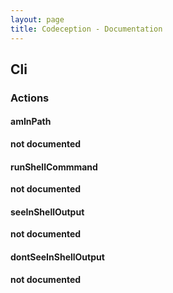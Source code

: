 ```yaml
---
layout: page
title: Codeception - Documentation
---
```


## Cli

### Actions


#### amInPath

__not documented__

#### runShellCommmand

__not documented__

#### seeInShellOutput

__not documented__

#### dontSeeInShellOutput

__not documented__
